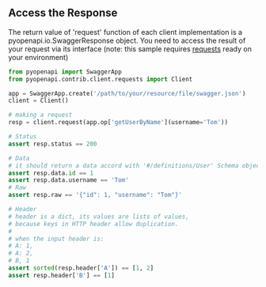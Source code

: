 ## Access the Response
The return value of 'request' function of each client implementation is a pyopenapi.io.SwaggerResponse object.
You need to access the result of your request via its interface (note: this sample requires [requests](https://github.com/kennethreitz/requests) ready on your environment)

```python
from pyopenapi import SwaggerApp
from pyopenapi.contrib.client.requests import Client

app = SwaggerApp.create('/path/to/your/resource/file/swagger.json')
client = Client()

# making a request
resp = client.request(app.op['getUserByName'](username='Tom'))

# Status
assert resp.status == 200

# Data
# it should return a data accord with '#/definitions/User' Schema object
assert resp.data.id == 1
assert resp.data.username == 'Tom'
# Raw
assert resp.raw == '{"id": 1, "username": "Tom"}'

# Header
# header is a dict, its values are lists of values,
# because keys in HTTP header allow duplication.
#
# when the input header is:
# A: 1,
# A: 2,
# B, 1
assert sorted(resp.header['A']) == [1, 2]
assert resp.header['B'] == [1]
```
